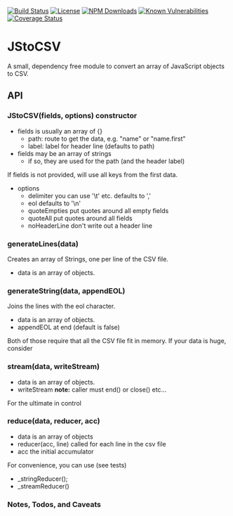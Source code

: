 [![Build Status](https://secure.travis-ci.org/MorganConrad/JStoCSV.png)](http://travis-ci.org/MorganConrad/JStoCSV)
[![License](http://img.shields.io/badge/license-MIT-A31F34.svg)](https://github.com/MorganConrad/JStoCSV)
[![NPM Downloads](http://img.shields.io/npm/dm/jstocsv.svg)](https://www.npmjs.org/package/jstocsv)
[![Known Vulnerabilities](https://snyk.io/test/github/morganconrad/JStoCSV/badge.svg)](https://snyk.io/test/github/morganconrad/JStoCSV)
[![Coverage Status](https://coveralls.io/repos/github/MorganConrad/JStoCSV/badge.svg)](https://coveralls.io/github/MorganConrad/JStoCSV)

# JStoCSV
A small, dependency free module to convert an array of JavaScript objects to CSV.

## API

### JStoCSV(fields, options)   constructor
 - fields is usually an array of {}
   - path: route to get the data, e.g. "name" or "name.first"
   - label: label for header line (defaults to path)
 - fields may be an array of strings
   - if so, they are used for the path (and the header label)

If fields is not provided, will use all keys from the first data.
   
 - options
   - delimiter     you can use '\t' etc.  defaults to ','
   - eol           defaults to '\n'
   - quoteEmpties  put quotes around all empty fields
   - quoteAll      put quotes around all fields
   - noHeaderLine  don't write out a header line

### generateLines(data)
Creates an array of Strings, one per line of the CSV file.
  - data is an array of objects.

### generateString(data, appendEOL)
Joins the lines with the eol character.
  - data is an array of objects.
  - appendEOL  at end (default is false)
  
Both of those require that all the CSV file fit in memory.  If your data is huge, consider

### stream(data, writeStream) 
 - data is an array of objects.
 - writeStream   **note:** caller must end() or close() etc...
 
For the ultimate in control
### reduce(data, reducer, acc) 
 - data is an array of objects
 - reducer(acc, line) called for each line in the csv file
 - acc   the initial accumulator

For convenience, you can use (see tests)
 - _stringReducer();
 - _streamReducer()

### Notes, Todos, and Caveats
